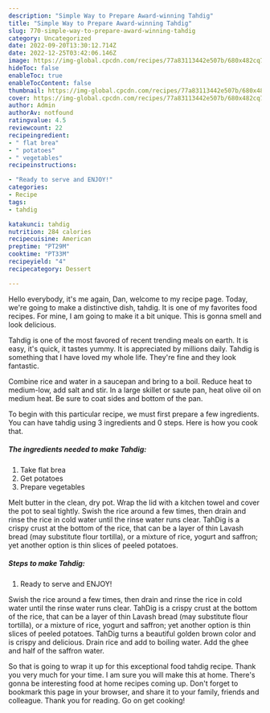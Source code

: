 ```yaml
---
description: "Simple Way to Prepare Award-winning Tahdig"
title: "Simple Way to Prepare Award-winning Tahdig"
slug: 770-simple-way-to-prepare-award-winning-tahdig
category: Uncategorized
date: 2022-09-20T13:30:12.714Z
date: 2022-12-25T03:42:06.146Z
image: https://img-global.cpcdn.com/recipes/77a83113442e507b/680x482cq70/tahdig-recipe-main-photo.jpg
hideToc: false
enableToc: true
enableTocContent: false
thumbnail: https://img-global.cpcdn.com/recipes/77a83113442e507b/680x482cq70/tahdig-recipe-main-photo.jpg
cover: https://img-global.cpcdn.com/recipes/77a83113442e507b/680x482cq70/tahdig-recipe-main-photo.jpg
author: Admin
authorAv: notfound
ratingvalue: 4.5
reviewcount: 22
recipeingredient:
- " flat brea"
- " potatoes"
- " vegetables"
recipeinstructions:

- "Ready to serve and ENJOY!"
categories:
- Recipe
tags:
- tahdig

katakunci: tahdig 
nutrition: 284 calories
recipecuisine: American
preptime: "PT29M"
cooktime: "PT33M"
recipeyield: "4"
recipecategory: Dessert

---
```



Hello everybody, it's me again, Dan, welcome to my recipe page. Today, we're going to make a distinctive dish, tahdig. It is one of my favorites food recipes. For mine, I am going to make it a bit unique. This is gonna smell and look delicious.

Tahdig is one of the most favored of recent trending meals on earth. It is easy, it's quick, it tastes yummy. It is appreciated by millions daily. Tahdig is something that I have loved my whole life. They're fine and they look fantastic.

Combine rice and water in a saucepan and bring to a boil. Reduce heat to medium-low, add salt and stir. In a large skillet or saute pan, heat olive oil on medium heat. Be sure to coat sides and bottom of the pan.


To begin with this particular recipe, we must first prepare a few ingredients. You can have tahdig using 3 ingredients and 0 steps. Here is how you cook that.

<!--inarticleads1-->

##### The ingredients needed to make Tahdig:

1. Take  flat brea
1. Get  potatoes
1. Prepare  vegetables


Melt butter in the clean, dry pot. Wrap the lid with a kitchen towel and cover the pot to seal tightly. Swish the rice around a few times, then drain and rinse the rice in cold water until the rinse water runs clear. TahDig is a crispy crust at the bottom of the rice, that can be a layer of thin Lavash bread (may substitute flour tortilla), or a mixture of rice, yogurt and saffron; yet another option is thin slices of peeled potatoes. 

<!--inarticleads2-->

##### Steps to make Tahdig:


1. Ready to serve and ENJOY!

Swish the rice around a few times, then drain and rinse the rice in cold water until the rinse water runs clear. TahDig is a crispy crust at the bottom of the rice, that can be a layer of thin Lavash bread (may substitute flour tortilla), or a mixture of rice, yogurt and saffron; yet another option is thin slices of peeled potatoes. TahDig turns a beautiful golden brown color and is crispy and delicious. Drain rice and add to boiling water. Add the ghee and half of the saffron water. 

So that is going to wrap it up for this exceptional food tahdig recipe. Thank you very much for your time. I am sure you will make this at home. There's gonna be interesting food at home recipes coming up. Don't forget to bookmark this page in your browser, and share it to your family, friends and colleague. Thank you for reading. Go on get cooking!
